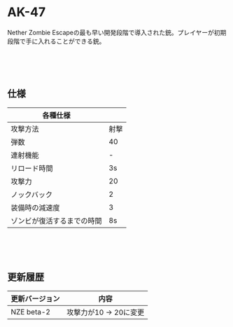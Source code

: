 # AK-47
Nether Zombie Escapeの最も早い開発段階で導入された銃。プレイヤーが初期段階で手に入れることができる銃。

<br><br><br>

## 仕様

|  各種仕様  |    |
| ---- | ---- |
|  攻撃方法  |  射撃  |
|  弾数  |  40  |
|  連射機能  |  -  |
|  リロード時間  |  3s  |
|  攻撃力  |  20  |
|  ノックバック  |  2  |
|  装備時の減速度  |  3  |
|  ゾンビが復活するまでの時間  |  8s  |

<br><br><br>

## 更新履歴

| 更新バージョン  |  内容  |
| ---- | ---- |
|  NZE beta-2  |  攻撃力が10 → 20に変更  |
